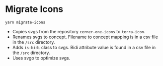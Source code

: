 # Migrate Icons

```
yarn migrate-icons
```

* Copies svgs from the repository `cerner-one-icons` to `terra-icon`.
* Renames svgs to concept. Filename to concept mapping is in a csv file in the `/src` directory.
* Adds `is-bidi` class to svgs. Bidi attribute value is found in a csv file in the `/src` directory.
* Uses svgo to optimize svgs.
